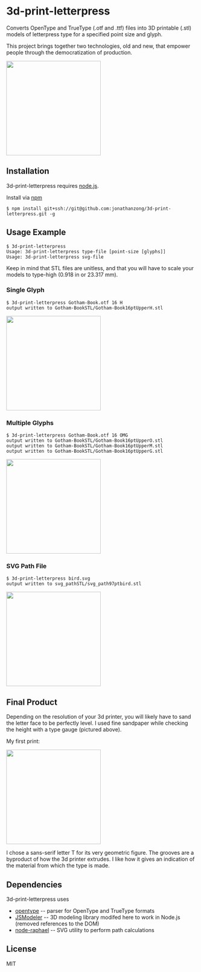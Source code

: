 # 3d-print-letterpress
Converts OpenType and TrueType (.otf and .ttf) files into 3D printable (.stl) models of letterpress type for a specified point size and glyph.

This project brings together two technologies, old and new, that empower people through the democratization of production.

<img src="https://cloud.githubusercontent.com/assets/4650077/7669372/5f308a92-fc3e-11e4-9a37-b9cc01d28f8c.jpg" width="250"/>

Installation
------------

3d-print-letterpress requires [node.js](http://nodejs.org).

Install via [npm](https://www.npmjs.org)
```
$ npm install git+ssh://git@github.com:jonathanzong/3d-print-letterpress.git -g
```

Usage Example
-------------

```
$ 3d-print-letterpress 
Usage: 3d-print-letterpress type-file [point-size [glyphs]]
Usage: 3d-print-letterpress svg-file
```

Keep in mind that STL files are unitless, and that you will have to scale your models to type-high (0.918 in or 23.317 mm).

### Single Glyph

```
$ 3d-print-letterpress Gotham-Book.otf 16 H
output written to Gotham-BookSTL/Gotham-Book16ptUpperH.stl
```
<img src="https://cloud.githubusercontent.com/assets/4650077/6158011/49adf192-b214-11e4-852e-cccc9b920b0d.png" width="250"/>

### Multiple Glyphs

```
$ 3d-print-letterpress Gotham-Book.otf 16 OMG
output written to Gotham-BookSTL/Gotham-Book16ptUpperO.stl
output written to Gotham-BookSTL/Gotham-Book16ptUpperM.stl
output written to Gotham-BookSTL/Gotham-Book16ptUpperG.stl
```
<img src="https://cloud.githubusercontent.com/assets/4650077/6433055/f4648cf0-c032-11e4-858a-e6f5357baf8a.png" width="250"/>

### SVG Path File

```
$ 3d-print-letterpress bird.svg
output written to svg_pathSTL/svg_path97ptbird.stl
```
<img src="https://cloud.githubusercontent.com/assets/4650077/6433035/cb66b486-c032-11e4-9026-507926ae7cdc.png" width="250"/>

Final Product
-------------
Depending on the resolution of your 3d printer, you will likely have to sand the letter face to be perfectly level. I used fine sandpaper while checking the height with a type gauge (pictured above).

My first print:

<img src="https://cloud.githubusercontent.com/assets/4650077/7669323/b7132b6e-fc3b-11e4-8c8b-4c8a5be98c7a.jpg" width="250"/>

I chose a sans-serif letter T for its very geometric figure. The grooves are a byproduct of how the 3d printer extrudes. I like how it gives an indication of the material from which the type is made.


Dependencies
-----------
3d-print-letterpress uses

- [opentype](https://github.com/nodebox/opentype.js) -- parser for OpenType and TrueType formats
- [JSModeler](https://github.com/kovacsv/JSModeler) -- 3D modeling library modifed here to work in Node.js (removed references to the DOM)
- [node-raphael](https://github.com/dodo/node-raphael) -- SVG utility to perform path calculations


License
-----------
MIT
